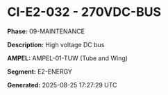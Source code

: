 # CI-E2-032 - 270VDC-BUS

**Phase:** 09-MAINTENANCE

**Description:** High voltage DC bus

**AMPEL:** AMPEL-01-TUW (Tube and Wing)

**Segment:** E2-ENERGY

**Generated:** 2025-08-25 17:27:29 UTC
